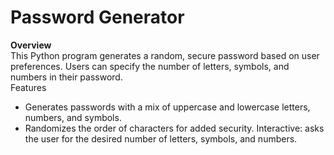 # Password Generator<br>

**Overview**<br>
This Python program generates a random, secure password based on user preferences. Users can specify the number of letters, symbols, and numbers in their password.
<br>
Features<br>
+ Generates passwords with a mix of uppercase and lowercase letters, numbers, and symbols.
+ Randomizes the order of characters for added security.
Interactive: asks the user for the desired number of letters, symbols, and numbers.
